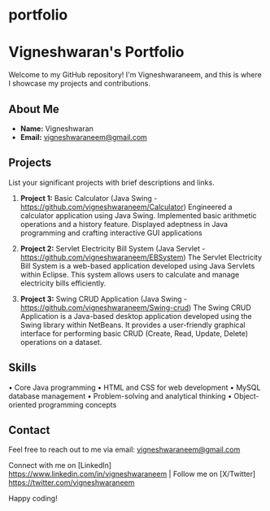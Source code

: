 # portfolio
# Vigneshwaran's Portfolio

Welcome to my GitHub repository! I'm Vigneshwaraneem, and this is where I showcase my projects and contributions.

## About Me
- **Name:** Vigneshwaran
- **Email:** vigneshwaraneem@gmail.com

## Projects
List your significant projects with brief descriptions and links.

1. **Project 1:** Basic Calculator (Java Swing - https://github.com/vigneshwaraneem/Calculator)
Engineered a calculator application using Java Swing. Implemented basic arithmetic operations and a history feature. Displayed adeptness in Java programming and crafting interactive GUI applications

3. **Project 2:** Servlet Electricity Bill System (Java Servlet - https://github.com/vigneshwaraneem/EBSystem)
The Servlet Electricity Bill System is a web-based application developed using Java Servlets within Eclipse. This system allows users to calculate and manage electricity bills efficiently.

4. **Project 3:** Swing CRUD Application (Java Swing - https://github.com/vigneshwaraneem/Swing-crud)
The Swing CRUD Application is a Java-based desktop application developed using the Swing library within NetBeans. It provides a user-friendly graphical interface for performing basic CRUD (Create, Read, Update, Delete) operations on a dataset.

## Skills

• Core Java programming
• HTML and CSS for web development
• MySQL database management
• Problem-solving and analytical thinking
• Object-oriented programming concepts

## Contact
Feel free to reach out to me via email: vigneshwaraneem@gmail.com

Connect with me on [LinkedIn] https://www.linkedin.com/in/vigneshwaraneem | Follow me on [X/Twitter] https://twitter.com/vigneshwaraneem 

Happy coding!
